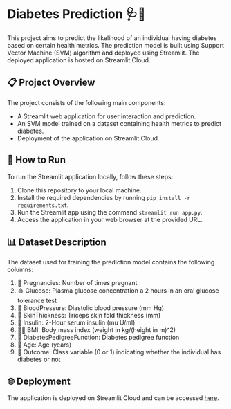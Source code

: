 # Diabetes Prediction 🩺💉

This project aims to predict the likelihood of an individual having diabetes based on certain health metrics. The prediction model is built using Support Vector Machine (SVM) algorithm and deployed using Streamlit. The deployed application is hosted on Streamlit Cloud.

## 📋 Project Overview
The project consists of the following main components:
- A Streamlit web application for user interaction and prediction.
- An SVM model trained on a dataset containing health metrics to predict diabetes.
- Deployment of the application on Streamlit Cloud.

## 🚀 How to Run
To run the Streamlit application locally, follow these steps:
1. Clone this repository to your local machine.
2. Install the required dependencies by running `pip install -r requirements.txt`.
3. Run the Streamlit app using the command `streamlit run app.py`.
4. Access the application in your web browser at the provided URL.

## 📊 Dataset Description
The dataset used for training the prediction model contains the following columns:
1. 👶 Pregnancies: Number of times pregnant
2. 🩸 Glucose: Plasma glucose concentration a 2 hours in an oral glucose tolerance test
3. 💓 BloodPressure: Diastolic blood pressure (mm Hg)
4. 📏 SkinThickness: Triceps skin fold thickness (mm)
5. 💉 Insulin: 2-Hour serum insulin (mu U/ml)
6. 🏋️‍♀️ BMI: Body mass index (weight in kg/(height in m)^2)
7. 🧬 DiabetesPedigreeFunction: Diabetes pedigree function
8. 🎂 Age: Age (years)
9. 🎯 Outcome: Class variable (0 or 1) indicating whether the individual has diabetes or not

## 🌐 Deployment
The application is deployed on Streamlit Cloud and can be accessed [here](https://diabetes-prediction-app-hqukd6c7bfeei5xyclj4tx.streamlit.app/).
